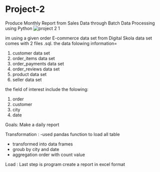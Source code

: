 # Project-2
Produce Monthly Report from Sales Data through Batch Data Processing using Python
![project 2 1](https://user-images.githubusercontent.com/96209699/176355602-ade22839-f2d3-4778-9fa8-cdbe964baf8b.jpg)


im using a given order E-commerce data set from Digital Skola data set comes with 2 files .sql. the data folowing information=

1. customer data set
2. order_items data set
3. order_payments data set
4. order_reviews data set
5. product data set
6. seller data set

the field of interest include the folowing:
1. order
2. customer
3. city
4. date

Goals:
Make a daily report

Transformation :
-used pandas function to load all table 
- transformed into data frames
- groub by city and date
- aggregation order with count value

Load :
Last step is program create a report in excel format
